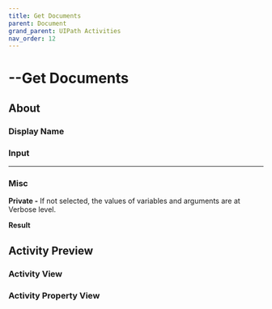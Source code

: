 ```yaml
---
title: Get Documents
parent: Document
grand_parent: UIPath Activities
nav_order: 12
---
```


# --Get Documents

## About

### Display Name

### Input

***

### Misc

**Private -** If not selected, the values of variables and arguments are at Verbose level.

**Result**

## Activity Preview

### Activity View

### Activity Property View
